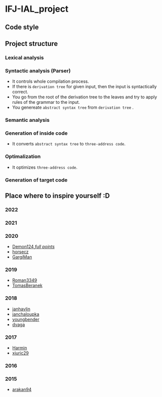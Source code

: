 # IFJ-IAL_project

## Code style

## Project structure

### Lexical analysis

### Syntactic analysis (Parser)

* It controls whole compilation process.
* If there is `derivation tree` for given input, then the input is syntactically correct.
* You go from the root of the derivation tree to the leaves and try to apply rules of the grammar to the input.
* You genereate `abstract syntax tree` from `derivation tree` .
  
### Semantic analysis

### Generation of inside code

* It converts `abstract syntax tree` to `three-address code`.

### Optimalization

* It optimizes `three-address code`.

### Generation of target code

## Place where to inspire yourself :D

### 2022

### 2021

### 2020

* [Demon124 _full points_](https://github.com/V4-FIT/V4-IFJ)
* [horsecz](https://github.com/horsecz/FIT-IFJ-TeamProject)
* [GargiMan](https://github.com/GargiMan/ifj)

### 2019

* [Roman3349](https://github.com/Roman3349/FIT-BIT-IFJ-2019-project)
* [TomasBeranek](https://github.com/RichardKlem/IFJ)

### 2018

* [janhavlin](https://github.com/janhavlin/VUT-FIT-IFJ-2018)
* [janchaloupka](https://github.com/janchaloupka/IFJ-Projekt)
* [youngbender](https://github.com/yungbender/ifj-projekt)
* [dvaga](https://github.com/dvagala/VUT-FIT-IFJ-Project)

### 2017

* [Harmin](https://github.com/harmim/vut-ifj-project)
* [xjuric29](https://github.com/xjuric29/ifj)

### 2016

### 2015

* [arakan94](https://github.com/arakan94/ifj15)
  